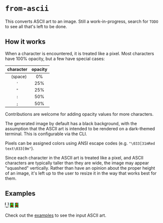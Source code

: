 # `from-ascii`

This converts ASCII art to an image. Still a work-in-progress, search for `TODO` to see all that's left to be done.

## How it works

When a character is encountered, it is treated like a pixel. Most characters have 100%
opacity, but a few have special cases:

|  character  | opacity |
| :---------: | :-----: |
| ` ` (space) |   0%    |
|     `'`     |   25%   |
|     `"`     |   25%   |
|     `:`     |   50%   |
|     `;`     |   50%   |

Contributions are welcome for adding opacity values for more characters.

The generated image by default has a black background, with the assumption that the
ASCII art is intended to be rendered on a dark-themed terminal. This is configurable
via the CLI.

Pixels can be assigned colors using ANSI escape codes (e.g.
`"\033[31mRed text\033[0m"`).

Since each character in the ASCII art is treated like a pixel, and ASCII characters are
typically taller than they are wide, the image may appear "squashed" vertically. Rather
than have an opinion about the proper height of an image, it's left up to the user to
resize it in the way that works best for them.

## Examples

![Black & White Mario](./_examples/mario-colorless.png)
![Simple Color Mario](./_examples/mario-simple-color.png)
![True Color Mario](./_examples/mario-true-color.png)

Check out the [examples] to see the input ASCII art.

[examples]: ./_examples/
